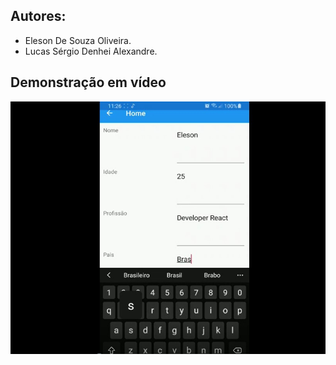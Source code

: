 ## Autores:

- Eleson De Souza Oliveira.
- Lucas Sérgio Denhei Alexandre.

## Demonstração em vídeo
[![Assista à demonstração do TP 02](thumb_video.jpg)](https://youtu.be/ze62bzzC_Ys)
